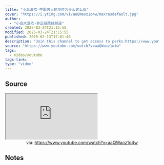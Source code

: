 ```yaml
---
title: "小岛浪吹-中国男人的地位为什么这么低"
cover: "https://i.ytimg.com/vi/aaQWaoz1o4w/maxresdefault.jpg"
author:
  - "小岛大浪吹-非正经政经频道"
created: 2025-03-24T21:15:55
modified: 2025-03-24T21:15:55
published: 2025-02-13T17:01:46
description: "Join this channel to get access to perks:https://www.youtube.com/channel/UCYPT3wl0MgbOz63ho166KOw/join欢迎使用与我合作多年的机场：https://docs.xiaodaodalangchui.com/国内想要开美股账户的朋友终于有办法啦 专属开户福利链接（有港卡）：https://reurl"
source: "https://www.youtube.com/watch?v=aaQWaoz1o4w"
tags:
  - video/youtube
tags-link:
type: "video"
---
```

## Source

<iframe src="https://www.youtube.com/embed/aaQWaoz1o4w" allow="accelerometer; autoplay; clipboard-write; encrypted-media; gyroscope; picture-in-picture; web-share" referrerpolicy="strict-origin-when-cross-origin" allowfullscreen></iframe>
<center>via: <a href='https://www.youtube.com/watch?v=aaQWaoz1o4w' target='_blank' class='external-link'>https://www.youtube.com/watch?v=aaQWaoz1o4w</a></center>

## Notes

